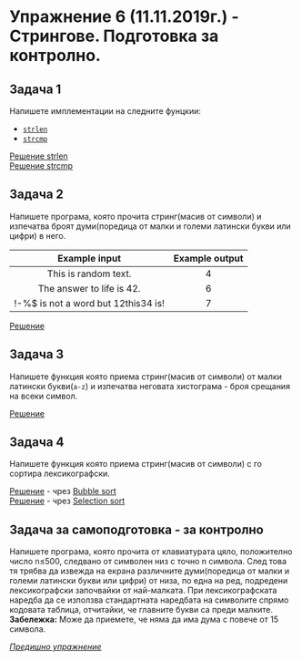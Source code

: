 # Упражнение 6 (11.11.2019г.) - Стрингове. Подготовка за контролно.

## Задача 1

Напишете имплементации на следните фунцкии:
- [`strlen`](http://www.cplusplus.com/reference/cstring/strlen/)
- [`strcmp`](http://www.cplusplus.com/reference/cstring/strcmp/)

[Решение strlen](./task1-strlen.cpp)\
[Решение strcmp](./task1-strcmp.cpp)

## Задача 2

Напишете програма, която прочита стринг(масив от символи) и изпечатва броят думи(поредица от малки и големи латински букви или цифри) в него.

|            Example input            | Example output |
|:-----------------------------------:|:--------------:|
| This is random text.                |        4       |
| The answer to life is 42.           |        6       |
| !-%$ is not a word but 12this34 is! |        7       |

[Решение](./task2.cpp)

## Задача 3

Напишете функция която приема стринг(масив от символи) от малки латински букви(`a-z`) и изпечатва неговата хистограма - броя срещания на всеки символ.

[Решение](./task3.cpp)

## Задача 4
Напишете функция която приема стринг(масив от символи) с го сортира лексикографски.

[Решение](./task4-bubble-sort.cpp) - чрез [Bubble sort](https://www.geeksforgeeks.org/bubble-sort/)\
[Решение](./task4-selection-sort.cpp) - чрез [Selection sort](https://www.geeksforgeeks.org/selection-sort/)

## Задачa за самоподготовка - за контролно

Напишете програма, която прочита от клавиатурата цяло, положително число n≤500, следвано от символен низ с точно n символа. След това тя трябва да извежда на екрана различните думи(поредица от малки и големи латински букви или цифри) от низа, по една на ред, подредени лексикографски започвайки от най-малката. При лексикографската наредба да се използва стандартната наредбата на символите спрямо кодовата таблица, отчитайки, че главните букви са преди малките. **Забележка:** Може да приемете, че няма да има дума с повече от 15 символа. 

[*Предишно упражнение*](../lab5)
